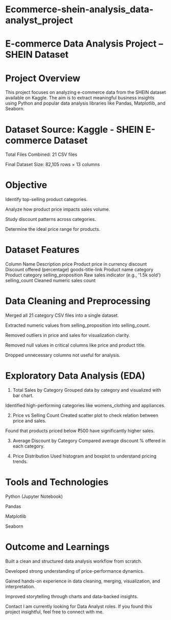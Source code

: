 # Ecommerce-shein-analysis_data-analyst_project
# E-commerce Data Analysis Project – SHEIN Dataset
# Project Overview
This project focuses on analyzing e-commerce data from the SHEIN dataset available on Kaggle. The aim is to extract meaningful business insights using Python and popular data analysis libraries like Pandas, Matplotlib, and Seaborn.

# Dataset Source: Kaggle - SHEIN E-commerce Dataset

Total Files Combined: 21 CSV files

Final Dataset Size: 82,105 rows × 13 columns

# Objective
Identify top-selling product categories.

Analyze how product price impacts sales volume.

Study discount patterns across categories.

Determine the ideal price range for products.

# Dataset Features
Column Name	Description
price	Product price in currency
discount	Discount offered (percentage)
goods-title-link	Product name
category	Product category
selling_proposition	Raw sales indicator (e.g., '1.5k sold')
selling_count	Cleaned numeric sales count

# Data Cleaning and Preprocessing
Merged all 21 category CSV files into a single dataset.

Extracted numeric values from selling_proposition into selling_count.

Removed outliers in price and sales for visualization clarity.

Removed null values in critical columns like price and product title.

Dropped unnecessary columns not useful for analysis.

# Exploratory Data Analysis (EDA)
1. Total Sales by Category
Grouped data by category and visualized with bar chart.

Identified high-performing categories like womens_clothing and appliances.

2. Price vs Selling Count
Created scatter plot to check relation between price and sales.

Found that products priced below ₹500 have significantly higher sales.

3. Average Discount by Category
Compared average discount % offered in each category.

4. Price Distribution
Used histogram and boxplot to understand pricing trends.

# Tools and Technologies
Python (Jupyter Notebook)

Pandas

Matplotlib

Seaborn


# Outcome and Learnings
Built a clean and structured data analysis workflow from scratch.

Developed strong understanding of price-performance dynamics.

Gained hands-on experience in data cleaning, merging, visualization, and interpretation.

Improved storytelling through charts and data-backed insights.

Contact
I am currently looking for Data Analyst roles.
If you found this project insightful, feel free to connect with me.

